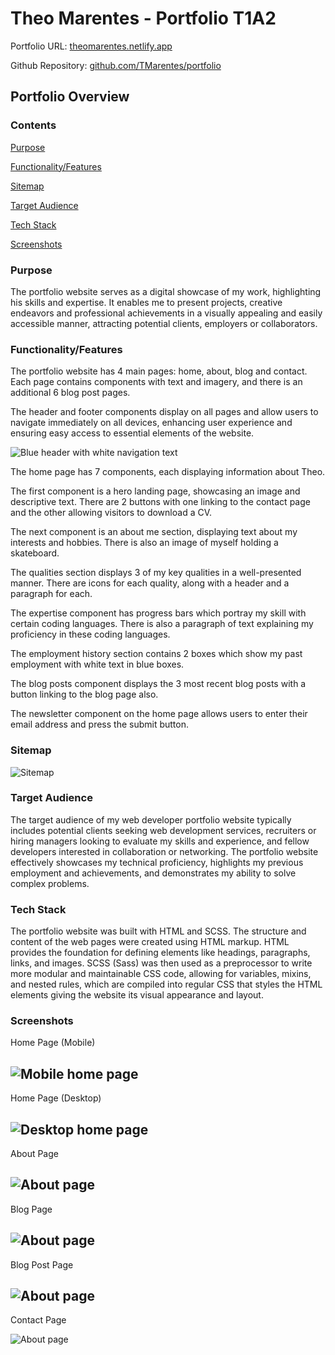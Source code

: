 # Theo Marentes - Portfolio T1A2

Portfolio URL: [theomarentes.netlify.app](https://theomarentes.netlify.app/)

Github Repository: [github.com/TMarentes/portfolio](https://github.com/TMarentes/portfolio)

## Portfolio Overview
### Contents
[Purpose](https://github.com/TMarentes/portfolio#purpose)

[Functionality/Features](https://github.com/TMarentes/portfolio#FunctionalityFeatures)

[Sitemap](https://github.com/TMarentes/portfolio#Sitemap)

[Target Audience](https://github.com/TMarentes/portfolio#Target-Audience)

[Tech Stack](https://github.com/TMarentes/portfolio#Tech-Stack)

[Screenshots](https://github.com/TMarentes/portfolio#Screenshots)


### Purpose
The portfolio website serves as a digital showcase of my work, highlighting his skills and expertise. It enables me to present projects, creative endeavors and professional achievements in a visually appealing and easily accessible manner, attracting potential clients, employers or collaborators.

### Functionality/Features
The portfolio website has 4 main pages: home, about, blog and contact. Each page contains components with text and imagery, and there is an additional 6 blog post pages.

The header and footer components display on all pages and allow users to navigate immediately on all devices, enhancing user experience and ensuring easy access to essential elements of the website. 

![Blue header with white navigation text](images/readme-header.png)

The home page has 7 components, each displaying information about Theo. 

The first component is a hero landing page, showcasing an image and descriptive text. There are 2 buttons with one linking to the contact page and the other allowing visitors to download a CV.

The next component is an about me section, displaying text about my interests and hobbies. There is also an image of myself holding a skateboard.

The qualities section displays 3 of my key qualities in a well-presented manner. There are icons for each quality, along with a header and a paragraph for each.

The expertise component has progress bars which portray my skill with certain coding languages. There is also a paragraph of text explaining my proficiency in these coding languages.

The employment history section contains 2 boxes which show my past employment with white text in blue boxes.

The blog posts component displays the 3 most recent blog posts with a button linking to the blog page also.

The newsletter component on the home page allows users to enter their email address and press the submit button. 


### Sitemap
![Sitemap](images/readme-sitemap.png)

### Target Audience
The target audience of my web developer portfolio website typically includes potential clients seeking web development services, recruiters or hiring managers looking to evaluate my skills and experience, and fellow developers interested in collaboration or networking. The portfolio website effectively showcases my technical proficiency, highlights my previous employment and achievements, and demonstrates my ability to solve complex problems.

### Tech Stack
The portfolio website was built with HTML and SCSS.  The structure and content of the web pages were created using HTML markup. HTML provides the foundation for defining elements like headings, paragraphs, links, and images. SCSS (Sass) was then used as a preprocessor to write more modular and maintainable CSS code, allowing for variables, mixins, and nested rules, which are compiled into regular CSS that styles the HTML elements giving the website its visual appearance and layout.

### Screenshots
Home Page (Mobile)

![Mobile home page](images/readme-screenshot-2.png)
---
Home Page (Desktop)

![Desktop home page](images/readme-screenshot-1.png)
---
About Page

![About page](images/readme-screenshot-3.png)
---
Blog Page

![About page](images/readme-screenshot-4.png)
---
Blog Post Page

![About page](images/readme-screenshot-6.png)
---
Contact Page

![About page](images/readme-screenshot-5.png)
